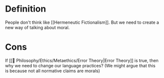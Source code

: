 # Definition

People don't think like [[Hermeneutic Fictionalism]]. But we need to create a new way of talking about moral.

# Cons

If [[📖 Philosophy/Ethics/Metaethics/Error Theory|Error Theory]] is true, then why we need to change our language practices? (We might argue that this is because not all normative claims are morals)